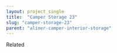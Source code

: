 ```yaml
---
layout: project_single
title:  "Camper Storage 23"
slug: "camper-storage-23"
parent: "aliner-camper-interior-storage"
---
```

Related